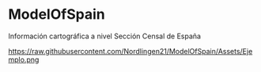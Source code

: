 # ModelOfSpain
Información cartográfica a nivel Sección Censal de España


https://raw.githubusercontent.com/Nordlingen21/ModelOfSpain/Assets/Ejemplo.png
